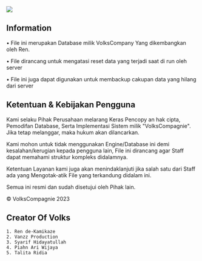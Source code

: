 <img src="https://gifdb.com/images/high/cool-anime-umaru-doma-on-computer-3g4u8tk71ih110rg.gif" align="center">

## Information

• File ini merupakan Database milik VolksCompany
Yang dikembangkan oleh Ren.

• File dirancang untuk mengatasi
reset data yang terjadi saat di run oleh server

• File ini juga dapat digunakan untuk
membackup cakupan data yang hilang dari server


## Ketentuan & Kebijakan Pengguna 

Kami selaku Pihak Perusahaan melarang Keras
Pencopy an hak cipta, Pemodifan Database, Serta
Implementasi Sistem milik "VolksCompagnie".
Jika tetap melanggar, maka hukum akan dilancarkan.

Kami mohon untuk tidak menggunakan Engine/Database ini
demi kesalahan/kerugian kepada pengguna lain,
File ini dirancang agar Staff dapat memahami struktur
kompleks didalamnya.

Ketentuan Layanan kami juga akan menindaklanjuti 
jika salah satu dari Staff ada yang Mengotak-atik
File yang terkandung didalam ini.

Semua ini resmi dan sudah disetujui oleh Pihak lain.

© VolksCompagnie 2023
## Creator Of Volks
```
1. Ren de-Kamikaze
2. Vanzz Production
3. Syarif Hidayatullah
4. Piahn Ari Wijaya
5. Talita Ridia
```
